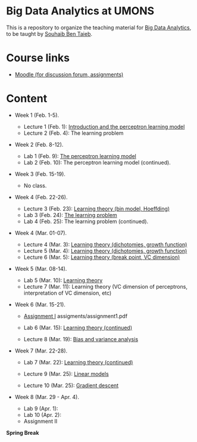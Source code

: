 # Big Data Analytics at UMONS
This is a repository to organize the teaching material for [Big Data Analytics](http://applications.umons.ac.be/web/en/pde/2020-2021/aa/S-INFO-075.htm), to be taught by [Souhaib Ben Taieb](http://www.souhaib-bentaieb.com).

# Course links

- [Moodle (for discussion forum, assignments)](https://moodle.umons.ac.be/course/view.php?id=2786s)

# Content

<!--- Lectures: 16 - Labs: 17 (30, 30) --->

- Week 1 (Feb. 1-5). 
  - Lecture 1 (Feb. 1): [Introduction and the perceptron learning model](./slides/1-bda-perceptron.pdf)
  - Lecture 2 (Feb. 4): The learning problem

- Week 2 (Feb. 8-12). 
  - Lab 1 (Feb. 9): [The perceptron learning model](./labs/1-perceptron/perceptron.pdf)
  - Lab 2 (Feb. 10): The perceptron learning model (continued).
  
- Week 3 (Feb. 15-19).
  - No class.

- Week 4 (Feb. 22-26).
  - Lecture 3 (Feb. 23): [Learning theory (bin model, Hoeffding)](./slides/2-bda-learning-1.pdf)
  - Lab 3 (Feb. 24): [The learning problem](./labs/2-learning/learning.pdf)
  - Lab 4 (Feb. 25): The learning problem (continued).

- Week 4 (Mar. 01-07).
  - Lecture 4 (Mar. 3): [Learning theory (dichotomies, growth function)](./slides/2-bda-learning-2.pdf)
  - Lecture 5 (Mar. 4): [Learning theory (dichotomies, growth function)](./slides/2-bda-learning-3.pdf)
  - Lecture 6 (Mar. 5): [Learning theory (break point, VC dimension)](./slides/2-bda-learning-4.pdf)

- Week 5 (Mar. 08-14).
  - Lab 5 (Mar. 10): [Learning theory](./labs/2-learning/learning2.pdf)
  - Lecture 7 (Mar. 11): Learning theory (VC dimension of perceptrons, interpretation of VC dimension, etc)

- Week 6 (Mar. 15-21).
  - [Assignment I](./assignments/assignment1.pdf) 
  assigments/assignment1.pdf
  - Lab 6 (Mar. 15): [Learning theory (continued)](./labs/2-learning/learning2.pdf)
  
  - Lecture 8 (Mar. 19): [Bias and variance analysis](./slides/2-bda-learning-5.pdf)


- Week 7 (Mar. 22-28).

    <!--- FINISH BIAS AND VARIANCE + (learning 2) problem 2.3 --->
  - Lab 7 (Mar. 22): [Learning theory (continued)](./labs/2-learning/learning2.pdf)

    <!--- LINEAR MODELS  --->
  - Lecture 9 (Mar. 25): [Linear models](./slides/3-linear-model.pdf)


    <!--- Gradient descent --->
  - Lecture 10 (Mar. 25): [Gradient descent](./slides/3-linear-model.pdf)



- Week 8 (Mar. 29 - Apr. 4).

  <!--- Linear regression - Ex 3.3, 3.4, 3.14 (bias and variance, related to 3.11)--->
  - Lab 9 (Apr. 1):

  <!--- Linear classfiication - 3.7, 3.9, 3.10, 3.4  + Hessian of logistic regression (see notes) --->
  - Lab 10 (Apr. 2):

  <!--- ADD LAB/LECTURE? --->
  <!--- Convergence proofs of gradient descent --->
  <!--- https://raghumeka.github.io/CS289ML/gdnotes.pdf --->
  <!---  https://www.stat.cmu.edu/~ryantibs/convexopt-F13/scribes/lec6.pdf --->
  <!---  APPLIED EXERCISES --->


  <!--- 3.5? 3.11? 3.15?, 3.16 --->
  - Assignment II



**Spring Break**

<!--- Identify 5 papers or 5 topics ??  --->

<!--- Lecture 11 12 (Neural networks, Pytorch) 13 14 15 (more on NN?, regularization, kernel learning/trick?, SVM?) --->
<!---  Lab 12, 13, 14, 15 --->

<!---
- Week 9 (Apr. 19-25).
 - Lecture 10 (Apr. 21):
 - Lab 13 (Apr. 23):
 - Assignment III


- Week 10 (Apr. 26 - May 2).
 - Lecture 11 (Apr. 26):
 - Lab 14 (Apr. 28):
  - Assignment IV


- Week 11 (May 3-9).
 - Lecture 12 (May. 4):
 - Lecture 13 (May. 5):

 - Lab 15 (May. 6): (TBC)

 - Week 12 (May 10-16).
 	- Lecture 14 (May. 10):
 	- Lab 17 (May. 11):
--->
